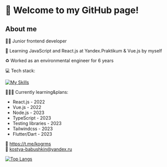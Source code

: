 # 👋 Welcome to my GitHub page!
## About me
👨‍💻 Junior frontend developer

🌱 Learning JavaScript and React.js at Yandex.Praktikum & Vue.js by myself

♻️ Worked as an environmental engineer for 6 years

💻 Tech stack:

[![My Skills](https://skillicons.dev/icons?i=vue,react,sass,js,html,css,webpack,git,figma)](https://skillicons.dev)

👩🏻‍🎓 Currently learning&plans:
* React.js - 2022
* Vue.js - 2022
* Node.js - 2023
* TypeScript - 2023
* Testing libraries - 2023
* Tailwindcss - 2023
* Flutter/Dart - 2023

📱 https://t.me/kogrms  
📧 kostya-babushkin@yandex.ru

[![Top Langs](https://github-readme-stats.vercel.app/api/top-langs/?username=kogrms&layout=compact&theme=vue-dark)](https://github.com/kogrms/github-readme-stats)
